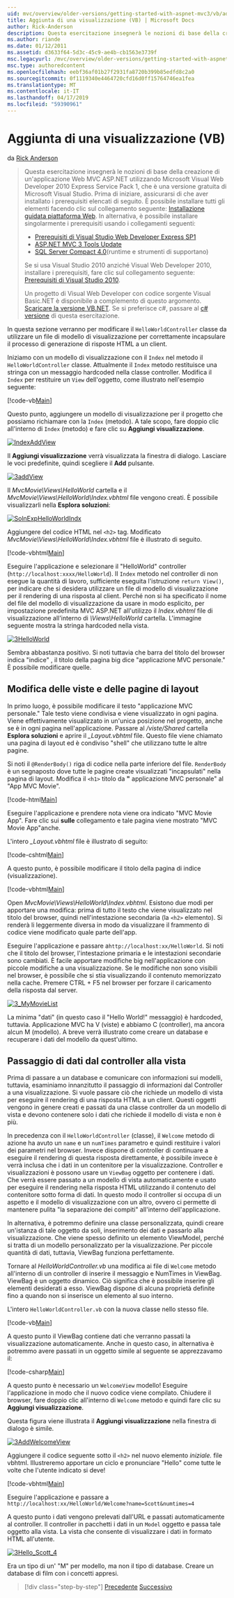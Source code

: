 ```yaml
---
uid: mvc/overview/older-versions/getting-started-with-aspnet-mvc3/vb/adding-a-view
title: Aggiunta di una visualizzazione (VB) | Microsoft Docs
author: Rick-Anderson
description: Questa esercitazione insegnerà le nozioni di base della creazione di un'applicazione Web MVC ASP.NET utilizzando Microsoft Visual Web Developer 2010 Express Service Pack 1, ovvero...
ms.author: riande
ms.date: 01/12/2011
ms.assetid: d3633f64-5d3c-45c9-ae4b-cb1563e3739f
msc.legacyurl: /mvc/overview/older-versions/getting-started-with-aspnet-mvc3/vb/adding-a-view
msc.type: authoredcontent
ms.openlocfilehash: eebf36af01b27f2931fa8720b399b85edfd8c2a0
ms.sourcegitcommit: 0f1119340e4464720cfd16d0ff15764746ea1fea
ms.translationtype: MT
ms.contentlocale: it-IT
ms.lasthandoff: 04/17/2019
ms.locfileid: "59390961"
---
```

# <a name="adding-a-view-vb"></a>Aggiunta di una visualizzazione (VB)

da [Rick Anderson]((https://twitter.com/RickAndMSFT))

> Questa esercitazione insegnerà le nozioni di base della creazione di un'applicazione Web MVC ASP.NET utilizzando Microsoft Visual Web Developer 2010 Express Service Pack 1, che è una versione gratuita di Microsoft Visual Studio. Prima di iniziare, assicurarsi di che aver installato i prerequisiti elencati di seguito. È possibile installare tutti gli elementi facendo clic sul collegamento seguente: [Installazione guidata piattaforma Web](https://www.microsoft.com/web/gallery/install.aspx?appid=VWD2010SP1Pack). In alternativa, è possibile installare singolarmente i prerequisiti usando i collegamenti seguenti:
> 
> - [Prerequisiti di Visual Studio Web Developer Express SP1](https://www.microsoft.com/web/gallery/install.aspx?appid=VWD2010SP1Pack)
> - [ASP.NET MVC 3 Tools Update](https://www.microsoft.com/web/gallery/install.aspx?appsxml=&amp;appid=MVC3)
> - [SQL Server Compact 4.0](https://www.microsoft.com/web/gallery/install.aspx?appid=SQLCE;SQLCEVSTools_4_0)(runtime e strumenti di supportano)
> 
> Se si usa Visual Studio 2010 anziché Visual Web Developer 2010, installare i prerequisiti, fare clic sul collegamento seguente: [Prerequisiti di Visual Studio 2010](https://www.microsoft.com/web/gallery/install.aspx?appsxml=&amp;appid=VS2010SP1Pack).
> 
> Un progetto di Visual Web Developer con codice sorgente Visual Basic.NET è disponibile a complemento di questo argomento. [Scaricare la versione VB.NET](https://code.msdn.microsoft.com/Introduction-to-MVC-3-10d1b098). Se si preferisce c#, passare al [c# versione](../cs/adding-a-view.md) di questa esercitazione.


In questa sezione verranno per modificare il `HelloWorldController` classe da utilizzare un file di modello di visualizzazione per correttamente incapsulare il processo di generazione di risposte HTML a un client.

Iniziamo con un modello di visualizzazione con il `Index` nel metodo il `HelloWorldController` classe. Attualmente il `Index` metodo restituisce una stringa con un messaggio hardcoded nella classe controller. Modifica il `Index` per restituire un `View` dell'oggetto, come illustrato nell'esempio seguente:

[!code-vb[Main](adding-a-view/samples/sample1.vb)]

Questo punto, aggiungere un modello di visualizzazione per il progetto che possiamo richiamare con la `Index` (metodo). A tale scopo, fare doppio clic all'interno di `Index` (metodo) e fare clic su **Aggiungi visualizzazione**.

[![IndexAddView](adding-a-view/_static/image2.png "IndexAddView")](adding-a-view/_static/image1.png)

Il **Aggiungi visualizzazione** verrà visualizzata la finestra di dialogo. Lasciare le voci predefinite, quindi scegliere il **Add** pulsante.

[![3addView](adding-a-view/_static/image4.png "3addView")](adding-a-view/_static/image3.png)

Il *MvcMovie\Views\HelloWorld* cartella e il *MvcMovie\Views\HelloWorld\Index.vbhtml* file vengono creati. È possibile visualizzarli nella **Esplora soluzioni**:

[![SolnExpHelloWorldIndx](adding-a-view/_static/image6.png "SolnExpHelloWorldIndx")](adding-a-view/_static/image5.png)

Aggiungere del codice HTML nel `<h2>` tag. Modificato *MvcMovie\Views\HelloWorld\Index.vbhtml* file è illustrato di seguito.

[!code-vbhtml[Main](adding-a-view/samples/sample2.vbhtml)]

Eseguire l'applicazione e selezionare il &quot;HelloWorld&quot; controller (`http://localhost:xxxx/HelloWorld`). Il `Index` metodo nel controller di non esegue la quantità di lavoro, sufficiente eseguita l'istruzione `return View()`, per indicare che si desidera utilizzare un file di modello di visualizzazione per il rendering di una risposta al client. Perché non si ha specificato il nome del file del modello di visualizzazione da usare in modo esplicito, per impostazione predefinita MVC ASP.NET all'utilizzo il *Index.vbhtml* file di visualizzazione all'interno di *\Views\HelloWorld* cartella. L'immagine seguente mostra la stringa hardcoded nella vista.

[![3HelloWorld](adding-a-view/_static/image8.png "3HelloWorld")](adding-a-view/_static/image7.png)

Sembra abbastanza positivo. Si noti tuttavia che barra del titolo del browser indica &quot;indice&quot; , il titolo della pagina big dice &quot;applicazione MVC personale.&quot; È possibile modificare quelle.

## <a name="changing-views-and-layout-pages"></a>Modifica delle viste e delle pagine di layout

In primo luogo, è possibile modificare il testo &quot;applicazione MVC personale.&quot; Tale testo viene condivisa e viene visualizzato in ogni pagina. Viene effettivamente visualizzato in un'unica posizione nel progetto, anche se è in ogni pagina nell'applicazione. Passare al */viste/Shared* cartella **Esplora soluzioni** e aprire il  *\_Layout.vbhtml* file. Questo file viene chiamato una pagina di layout ed è condiviso &quot;shell&quot; che utilizzano tutte le altre pagine.

Si noti il `@RenderBody()` riga di codice nella parte inferiore del file. `RenderBody` è un segnaposto dove tutte le pagine create visualizzati &quot;incapsulati&quot; nella pagina di layout. Modifica il `<h1>` titolo da **&quot;** applicazione MVC personale&quot; al &quot;App MVC Movie&quot;.

[!code-html[Main](adding-a-view/samples/sample3.html)]

Eseguire l'applicazione e prendere nota viene ora indicato &quot;MVC Movie App&quot;. Fare clic sui **sulle** collegamento e tale pagina viene mostrato &quot;MVC Movie App&quot;anche.

L'intero  *\_Layout.vbhtml* file è illustrato di seguito:

[!code-cshtml[Main](adding-a-view/samples/sample4.cshtml)]

A questo punto, è possibile modificare il titolo della pagina di indice (visualizzazione).

[!code-vbhtml[Main](adding-a-view/samples/sample5.vbhtml)]

Open *MvcMovie\Views\HelloWorld\Index.vbhtml*. Esistono due modi per apportare una modifica: prima di tutto il testo che viene visualizzato nel titolo del browser, quindi nell'intestazione secondaria (la `<h2>` elemento). Si renderà li leggermente diversa in modo da visualizzare il frammento di codice viene modificato quale parte dell'app.

Eseguire l'applicazione e passare a`http://localhost:xx/HelloWorld`. Si noti che il titolo del browser, l'intestazione primaria e le intestazioni secondarie sono cambiati. È facile apportare modifiche big nell'applicazione con piccole modifiche a una visualizzazione. Se le modifiche non sono visibili nel browser, è possibile che si stia visualizzando il contenuto memorizzato nella cache. Premere CTRL + F5 nel browser per forzare il caricamento della risposta dal server.

[![3_MyMovieList](adding-a-view/_static/image10.png "3_MyMovieList")](adding-a-view/_static/image9.png)

La minima &quot;dati&quot; (in questo caso il &quot;Hello World!&quot; messaggio) è hardcoded, tuttavia. Applicazione MVC ha V (viste) e abbiamo C (controller), ma ancora alcun M (modello). A breve verrà illustrato come creare un database e recuperare i dati del modello da quest'ultimo.

## <a name="passing-data-from-the-controller-to-the-view"></a>Passaggio di dati dal controller alla vista

Prima di passare a un database e comunicare con informazioni sui modelli, tuttavia, esaminiamo innanzitutto il passaggio di informazioni dal Controller a una visualizzazione. Si vuole passare ciò che richiede un modello di vista per eseguire il rendering di una risposta HTML a un client. Questi oggetti vengono in genere creati e passati da una classe controller da un modello di vista e devono contenere solo i dati che richiede il modello di vista e non è più.

In precedenza con il `HelloWorldController` (classe), il `Welcome` metodo di azione ha avuto un `name` e un `numTimes` parametro e quindi restituire i valori dei parametri nel browser. Invece dispone di controller di continuare a eseguire il rendering di questa risposta direttamente, è possibile invece è verrà inclusa che i dati in un contenitore per la visualizzazione. Controller e visualizzazioni è possono usare un `ViewBag` oggetto per contenere i dati. Che verrà essere passato a un modello di vista automaticamente e usato per eseguire il rendering nella risposta HTML utilizzando il contenuto del contenitore sotto forma di dati. In questo modo il controller si occupa di un aspetto e il modello di visualizzazione con un altro, ovvero ci permette di mantenere pulita &quot;la separazione dei compiti&quot; all'interno dell'applicazione.

In alternativa, è potremmo definire una classe personalizzata, quindi creare un'istanza di tale oggetto da soli, inserimento dei dati e passarlo alla visualizzazione. Che viene spesso definito un elemento ViewModel, perché si tratta di un modello personalizzato per la visualizzazione. Per piccole quantità di dati, tuttavia, ViewBag funziona perfettamente.

Tornare al *HelloWorldController.vb* una modifica ai file di `Welcome` metodo all'interno di un controller di inserire il messaggio e NumTimes in ViewBag. ViewBag è un oggetto dinamico. Ciò significa che è possibile inserire gli elementi desiderati a esso. ViewBag dispone di alcuna proprietà definite fino a quando non si inserisce un elemento al suo interno.

L'intero `HelloWorldController.vb` con la nuova classe nello stesso file.

[!code-vb[Main](adding-a-view/samples/sample6.vb)]

A questo punto il ViewBag contiene dati che verranno passati la visualizzazione automaticamente. Anche in questo caso, in alternativa è potremmo avere passati in un oggetto simile al seguente se apprezzavamo il:

[!code-csharp[Main](adding-a-view/samples/sample7.cs)]

A questo punto è necessario un `WelcomeView` modello! Eseguire l'applicazione in modo che il nuovo codice viene compilato. Chiudere il browser, fare doppio clic all'interno di `Welcome` metodo e quindi fare clic su **Aggiungi visualizzazione**.

Questa figura viene illustrata il **Aggiungi visualizzazione** nella finestra di dialogo è simile.

[![3AddWelcomeView](adding-a-view/_static/image12.png "3AddWelcomeView")](adding-a-view/_static/image11.png)

Aggiungere il codice seguente sotto il `<h2>` nel nuovo elemento <em>iniziale.</em> file vbhtml. Illustreremo apportare un ciclo e pronunciare &quot;Hello&quot; come tutte le volte che l'utente indicato si deve!

[!code-vbhtml[Main](adding-a-view/samples/sample8.vbhtml)]

Eseguire l'applicazione e passare a `http://localhost:xx/HelloWorld/Welcome?name=Scott&numtimes=4`

A questo punto i dati vengono prelevati dall'URL e passati automaticamente al controller. Il controller in pacchetti i dati in un `Model` oggetto e passa tale oggetto alla vista. La vista che consente di visualizzare i dati in formato HTML all'utente.

[![3Hello_Scott_4](adding-a-view/_static/image14.png "3Hello_Scott_4")](adding-a-view/_static/image13.png)

Era un tipo di un' &quot;M&quot; per modello, ma non il tipo di database. Creare un database di film con i concetti appresi.

> [!div class="step-by-step"]
> [Precedente](adding-a-controller.md)
> [Successivo](adding-a-model.md)
